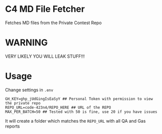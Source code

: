 # C4 MD File Fetcher

Fetches MD files from the Private Contest Repo

# WARNING

VERY LIKELY YOU WILL LEAK STUFF!!!

# Usage

Change settings in `.env`

```
GH_KEY=ghp_jUdGingIsEaSyY ## Personal Token with permission to view the private repo
REPO_URL=code-423n4/REPO_HERE ## URL of the REPO
MAX_PER_BATCH=50 ## Tested with 50 is fine, use 20 if you have issues
```

It will create a folder which matches the `REPO_URL` with all QA and Gas reports